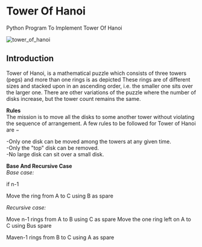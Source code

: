 # Tower Of Hanoi
Python Program To Implement Tower Of Hanoi

![tower_of_hanoi](https://github.com/CsVaidik/TowerOfHanoi/assets/119286887/1329a8cd-9818-445c-9b17-2b84c851b315)

## Introduction
Tower of Hanoi, is a mathematical puzzle which consists of three towers (pegs) and more than one rings is as depicted 
These rings are of different sizes and stacked upon in an ascending order, i.e. the smaller one sits over the larger one. There are other variations of the puzzle where the number of disks increase, but the tower count remains the same.

**Rules**<br/>
The mission is to move all the disks to some another tower without violating the sequence of arrangement. A few rules to be followed for Tower of Hanoi are − <br/>

  -Only one disk can be moved among the towers at any given time.<br/>
  -Only the "top" disk can be removed.<br/>
  -No large disk can sit over a small disk.<br/>

**Base And Recursive Case**<br/>
*Base case:* <br/>

  if n-1<br/>
  
  Move the ring from A to C using B as spare<br/>

*Recursive case:* <br/>

 Move n-1 rings from A to B using C as spare Move the one ring left on A to C using Bus spare<br/>

 Maven-1 rings from B to C using A as spare<br/>


